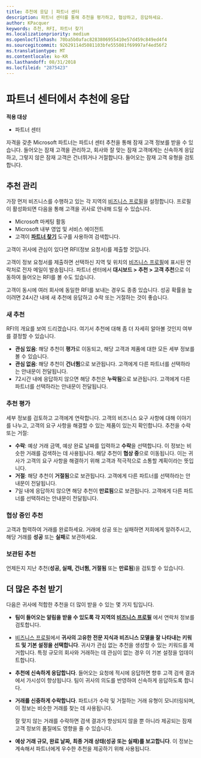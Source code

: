 ```yaml
---
title: 추천에 응답 | 파트너 센터
description: 파트너 센터를 통해 추천을 평가하고, 협상하고, 응답하세요.
author: KPacquer
keywords: 추천, RFI, 파트너 찾기
ms.localizationpriority: medium
ms.openlocfilehash: 70ba5b0afac8283806955410e57d459c849ed4f4
ms.sourcegitcommit: 92629114d5081103bfe555081f69997af4ed56f2
ms.translationtype: MT
ms.contentlocale: ko-KR
ms.lasthandoff: 08/31/2018
ms.locfileid: "2875423"
---
```

# <a name="responding-to-referrals-in-partner-center"></a>파트너 센터에서 추천에 응답

**적용 대상**

-  파트너 센터

자격을 갖춘 Microsoft 파트너는 파트너 센터 추천을 통해 잠재 고객 정보를 받을 수 있습니다. 들어오는 잠재 고객을 관리하고, 회사와 잘 맞는 잠재 고객에게는 신속하게 응답하고, 그렇지 않은 잠재 고객은 건너뛰거나 거절합니다. 들어오는 잠재 고객 유형을 검토합니다. 

## <a name="referral-management"></a>추천 관리

가장 먼저 비즈니스를 수행하고 있는 각 지역의 [비즈니스 프로필](create-a-marketing-profile.md)을 설정합니다. 프로필이 활성화되면 다음을 통해 고객을 귀사로 안내해 드릴 수 있습니다.

*  Microsoft 마케팅 활동
*  Microsoft 내부 영업 및 서비스 에이전트
*  고객이 **[파트너 찾기](https://partnercenter.microsoft.com/pcv/search)** 도구를 사용하여 검색합니다.

고객이 귀사에 관심이 있다면 RFI(정보 요청서)를 제출할 것입니다. 

고객이 정보 요청서를 제출하면 선택하신 지역 및 위치의 [비즈니스 프로필](create-a-marketing-profile.md)에 표시된 연락처로 전자 메일이 발송됩니다. 파트너 센터에서 **대시보드 > 추천 > 고객 추천**으로 이동하여 들어오는 RFI를 볼 수도 있습니다.

고객이 동시에 여러 회사에 동일한 RFI를 보내는 경우도 종종 있습니다. 성공 확률을 높이려면 24시간 내에 새 추천에 응답하고 수락 또는 거절하는 것이 좋습니다.

### <a name="new-referrals"></a>새 추천

RFI의 개요를 보여 드리겠습니다. 여기서 추천에 대해 좀 더 자세히 알아볼 것인지 여부를 결정할 수 있습니다. 

*  **관심 있음**: 해당 추천이 **평가**로 이동되고, 해당 고객과 제품에 대한 모든 세부 정보를 볼 수 있습니다. 
*  **관심 없음**: 해당 추천이 **건너뜀**으로 보관됩니다. 고객에게 다른 파트너를 선택하라는 안내문이 전달됩니다.
*  72시간 내에 응답하지 않으면 해당 추천은 **누락됨**으로 보관됩니다. 고객에게 다른 파트너를 선택하라는 안내문이 전달됩니다.

### <a name="evaluating-referrals"></a>추천 평가

세부 정보를 검토하고 고객에게 연락합니다. 고객의 비즈니스 요구 사항에 대해 이야기를 나누고, 고객의 요구 사항을 해결할 수 있는 제품이 있는지 확인합니다. 추천을 수락 또는 거절: 

*  **수락**: 예상 거래 금액, 예상 완료 날짜를 입력하고 **수락**을 선택합니다. 이 정보는 비슷한 거래를 검색하는 데 사용됩니다. 해당 추천이 **협상 중**으로 이동됩니다. 이는 귀사가 고객의 요구 사항을 해결하기 위해 고객과 적극적으로 소통할 계획이라는 뜻입니다.
*  **거절**: 해당 추천이 **거절됨**으로 보관됩니다. 고객에게 다른 파트너를 선택하라는 안내문이 전달됩니다.
*  7일 내에 응답하지 않으면 해당 추천이 **만료됨**으로 보관됩니다. 고객에게 다른 파트너를 선택하라는 안내문이 전달됩니다.

### <a name="negotiating-referrals"></a>협상 중인 추천

고객과 협력하여 거래를 완료하세요. 거래에 성공 또는 실패하면 저희에게 알려주시고, 해당 거래를 **성공** 또는 **실패**로 보관하세요. 

### <a name="archived-referrals"></a>보관된 추천

언제든지 지난 추천(**성공, 실패, 건너뜀, 거절됨** 또는 **만료됨**)을 검토할 수 있습니다. 

## <a name="getting-more-referrals"></a>더 많은 추천 받기

다음은 귀사에 적합한 추천을 더 많이 받을 수 있는 몇 가지 팁입니다.

*  **팀이 들어오는 알림을 받을 수 있도록 각 지역의 [비즈니스 프로필](create-a-marketing-profile.md)** 에서 연락처 정보를 검토합니다.

*  [비즈니스 프로필](create-a-marketing-profile.md)에서 **귀사의 고유한 전문 지식과 비즈니스 모델을 잘 나타내는 키워드 및 기본 설정을 선택합니다**. 귀사가 관심 없는 추천을 생성할 수 있는 키워드를 제거합니다. 특정 규모의 회사와 거래하는 데 관심이 없는 경우 이 기본 설정을 업데이트합니다.

*  **추천에 신속하게 응답합니다**. 들어오는 요청에 적시에 응답하면 향후 고객 검색 결과에서 가시성이 향상됩니다. 팀이 귀사의 의도를 반영하여 신속하게 응답하도록 합니다.

*  **거래를 신중하게 수락합니다**. 파트너가 수락 및 거절하는 거래 유형이 모니터링되며, 이 정보는 비슷한 거래를 찾는 데 사용됩니다. 

   잘 맞지 않는 거래를 수락하면 검색 결과가 향상되지 않을 뿐 아니라 제공되는 잠재 고객 정보의 품질에도 영향을 줄 수 있습니다.

*  **예상 거래 규모, 완료 날짜, 최종 거래 상태(성공 또는 실패)를 보고합니다**. 이 정보는 계속해서 파트너에게 우수한 추천을 제공하기 위해 사용됩니다.
